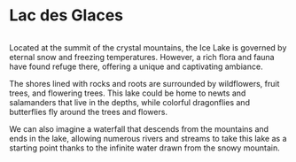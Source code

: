 # Lac des Glaces

<figure><img src="../../.gitbook/assets/Jeem_a_land_of_endless_possibilities_and_creative_exploration.__9d6df9c8-7a3f-4759-91aa-d8919e1925b1.png" alt=""><figcaption></figcaption></figure>

Located at the summit of the crystal mountains, the Ice Lake is governed by eternal snow and freezing temperatures. However, a rich flora and fauna have found refuge there, offering a unique and captivating ambiance.

The shores lined with rocks and roots are surrounded by wildflowers, fruit trees, and flowering trees. This lake could be home to newts and salamanders that live in the depths, while colorful dragonflies and butterflies fly around the trees and flowers.

We can also imagine a waterfall that descends from the mountains and ends in the lake, allowing numerous rivers and streams to take this lake as a starting point thanks to the infinite water drawn from the snowy mountain.
